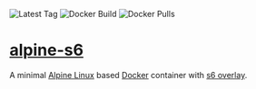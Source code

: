 ![Latest Tag](https://img.shields.io/github/tag/scoobadog/alpine-s6.svg)
![Docker Build](https://img.shields.io/docker/automated/scoobadog/alpine-s6.svg)
![Docker Pulls](https://img.shields.io/docker/pulls/scoobadog/alpine-s6.svg)

# [alpine-s6][alpine-s6]

A minimal [Alpine Linux][alpine] based [Docker][docker] container with
[s6 overlay][s6-overlay].

[alpine-s6]: https://github.com/scoobadog/alpine-s6
[alpine]: https://hub.docker.com/_/alpine/
[docker]: https://www.docker.com/
[s6-overlay]: https://github.com/just-containers/s6-overlay
